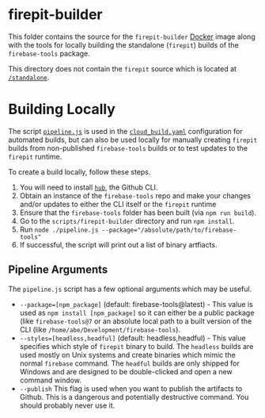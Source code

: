 # firepit-builder

This folder contains the source for the `firepit-builder` [Docker](https://www.docker.com) image along with the tools for locally building the standalone (`firepit`) builds of the `firebase-tools` package.

This directory does not contain the `firepit` source which is located at [`/standalone`](/standalone).

# Building Locally

The script [`pipeline.js`](/scripts/firepit-builder/pipeline.js) is used in the [`cloud_build.yaml`](/scripts/publish/cloudbuild.yaml#L74) configuration for automated builds, but can also be used locally for manually creating `firepit` builds from non-published `firebase-tools` builds or to test updates to the `firepit` runtime.

To create a build locally, follow these steps.

1. You will need to install [`hub`](https://github.com/github/hub), the Github CLI.
1. Obtain an instance of the `firebase-tools` repo and make your changes and/or updates to either the CLI itself or the `firepit` runtime
1. Ensure that the `firebase-tools` folder has been built (via `npm run build`).
1. Go to the `scripts/firepit-builder` directory and run `npm install`.
1. Run `node ./pipeline.js --package="/absolute/path/to/firebase-tools"`
1. If successful, the script will print out a list of binary artfiacts.

## Pipeline Arguments

The `pipeline.js` script has a few optional arguments which may be useful.

- `--package=[npm_package]` (default: firebase-tools@latest) - This value is used as `npm install [npm_package]` so it can either be a public package (like `firebase-tools@7` or an absolute local path to a built version of the CLI (like `/home/abe/Development/firebase-tools`).
- `--styles=[headless,headful]` (default: headless,headful) - This value specifies which style of `firepit` binary to build. The `headless` builds are used mostly on Unix systems and create binaries which mimic the normal `firebase` command. The `headful` builds are only shipped for Windows and are designed to be double-clicked and open a new command window.
- `--publish` This flag is used when you want to publish the artifacts to Github. This is a dangerous and potentially destructive command. You should probably never use it.
